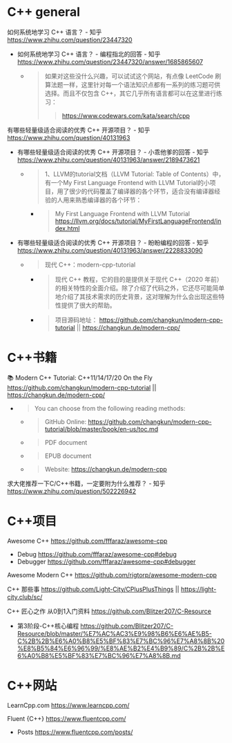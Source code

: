 
# C++ general

如何系统地学习 C++ 语言？ - 知乎 https://www.zhihu.com/question/23447320
- 如何系统地学习 C++ 语言？ - 编程指北的回答 - 知乎 https://www.zhihu.com/question/23447320/answer/1685865607
  * > 如果对这些没什么兴趣，可以试试这个网站，有点像 LeetCode 刷算法题一样，这里针对每一个语法知识点都有一系列的练习题可供选择。而且不仅包含 C++，其它几乎所有语言都可以在这里进行练习：
    >> https://www.codewars.com/kata/search/cpp

有哪些轻量级适合阅读的优秀 C++ 开源项目？ - 知乎 https://www.zhihu.com/question/40131963
- 有哪些轻量级适合阅读的优秀 C++ 开源项目？ - 小乖他爹的回答 - 知乎 https://www.zhihu.com/question/40131963/answer/2189473621
  * > 1、LLVM的tutorial文档（LLVM Tutorial: Table of Contents）中，有一个My First Language Frontend with LLVM Tutorial的小项目，用了很少的代码覆盖了编译器的各个环节，适合没有编译器经验的人用来熟悉编译器的各个环节：
    + > My First Language Frontend with LLVM Tutorial https://llvm.org/docs/tutorial/MyFirstLanguageFrontend/index.html
- 有哪些轻量级适合阅读的优秀 C++ 开源项目？ - 盼盼编程的回答 - 知乎 https://www.zhihu.com/question/40131963/answer/2228833090
  * > 现代 C++：modern-cpp-tutorial 
    + > 现代 C++ 教程，它的目的是提供关于现代 C++（2020 年前）的相关特性的全面介绍。除了介绍了代码之外，它还尽可能简单地介绍了其技术需求的历史背景，这对理解为什么会出现这些特性提供了很大的帮助。
    + > 项目源码地址： https://github.com/changkun/modern-cpp-tutorial || https://changkun.de/modern-cpp/

# C++书籍

:books: Modern C++ Tutorial: C++11/14/17/20 On the Fly https://github.com/changkun/modern-cpp-tutorial || https://changkun.de/modern-cpp/
- > You can choose from the following reading methods:
  * > GitHub Online: https://github.com/changkun/modern-cpp-tutorial/blob/master/book/en-us/toc.md
  * > PDF document
  * > EPUB document
  * > Website: https://changkun.de/modern-cpp

求大佬推荐一下C/C++书籍，一定要附为什么推荐？ - 知乎 https://www.zhihu.com/question/502226942

# C++项目

Awesome C++ https://github.com/fffaraz/awesome-cpp
- Debug https://github.com/fffaraz/awesome-cpp#debug
- Debugger https://github.com/fffaraz/awesome-cpp#debugger

Awesome Modern C++ https://github.com/rigtorp/awesome-modern-cpp

C++ 那些事 https://github.com/Light-City/CPlusPlusThings || https://light-city.club/sc/

C++ 匠心之作 从0到1入门资料 https://github.com/Blitzer207/C-Resource
- 第3阶段-C++核心编程 https://github.com/Blitzer207/C-Resource/blob/master/%E7%AC%AC3%E9%98%B6%E6%AE%B5-C%2B%2B%E6%A0%B8%E5%BF%83%E7%BC%96%E7%A8%8B%20%E8%B5%84%E6%96%99/%E8%AE%B2%E4%B9%89/C%2B%2B%E6%A0%B8%E5%BF%83%E7%BC%96%E7%A8%8B.md

# C++网站

LearnCpp.com https://www.learncpp.com/

Fluent {C++} https://www.fluentcpp.com/
- Posts https://www.fluentcpp.com/posts/
